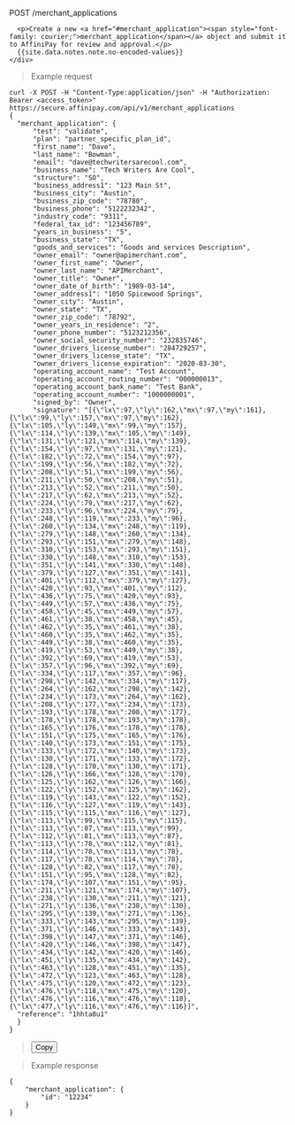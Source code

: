 <div class="method-area">
  <div class="method-copy">
    <div class="method-copy-padding">
      <p><span class="api-operation">POST</span> <span class="code-green">/merchant_applications</span></p>

      <p>Create a new <a href="#merchant_application"><span style="font-family: courier;">merchant_application</span></a> object and submit it to AffiniPay for review and approval.</p>
      {{site.data.notes.note.no-encoded-values}}
    </div>  
  </div>

<blockquote>Example request</blockquote>
<pre id="create-app"><code class="json">curl -X POST -H "Content-Type:application/json" -H "Authorization: Bearer &lt;access_token>" https://secure.affinipay.com/api/v1/merchant_applications
{
  "merchant_application": {
      "test": "validate",
      "plan": "partner_specific_plan_id",
      "first_name": "Dave",
      "last_name": "Bowman",
      "email": "dave@techwritersarecool.com",
      "business_name": "Tech Writers Are Cool",
      "structure": "SO",
      "business_address1": "123 Main St",
      "business_city": "Austin",
      "business_zip_code": "78780",
      "business_phone": "5122232342",
      "industry_code": "9311",
      "federal_tax_id": "123456789",
      "years_in_business": "5",
      "business_state": "TX",
      "goods_and_services": "Goods and services Description",
      "owner_email": "owner@apimerchant.com",
      "owner_first_name": "Owner",
      "owner_last_name": "APIMerchant",
      "owner_title": "Owner",
      "owner_date_of_birth": "1989-03-14",
      "owner_address1": "1050 Spicewood Springs",
      "owner_city": "Austin",
      "owner_state": "TX",
      "owner_zip_code": "78792",
      "owner_years_in_residence": "2",
      "owner_phone_number": "5123212356",
      "owner_social_security_number": "232835746",
      "owner_drivers_license_number": "284729257",
      "owner_drivers_license_state": "TX",
      "owner_drivers_license_expiration": "2020-03-30",
      "operating_account_name": "Test Account",
      "operating_account_routing_number": "000000013",
      "operating_account_bank_name": "Test Bank",
      "operating_account_number": "1000000001",
      "signed_by": "Owner",
      "signature": "[{\"lx\":97,\"ly\":162,\"mx\":97,\"my\":161},{\"lx\":99,\"ly\":157,\"mx\":97,\"my\":162},{\"lx\":105,\"ly\":149,\"mx\":99,\"my\":157},{\"lx\":114,\"ly\":139,\"mx\":105,\"my\":149},{\"lx\":131,\"ly\":121,\"mx\":114,\"my\":139},{\"lx\":154,\"ly\":97,\"mx\":131,\"my\":121},{\"lx\":182,\"ly\":72,\"mx\":154,\"my\":97},{\"lx\":199,\"ly\":56,\"mx\":182,\"my\":72},{\"lx\":208,\"ly\":51,\"mx\":199,\"my\":56},{\"lx\":211,\"ly\":50,\"mx\":208,\"my\":51},{\"lx\":213,\"ly\":52,\"mx\":211,\"my\":50},{\"lx\":217,\"ly\":62,\"mx\":213,\"my\":52},{\"lx\":224,\"ly\":79,\"mx\":217,\"my\":62},{\"lx\":233,\"ly\":96,\"mx\":224,\"my\":79},{\"lx\":248,\"ly\":119,\"mx\":233,\"my\":96},{\"lx\":260,\"ly\":134,\"mx\":248,\"my\":119},{\"lx\":279,\"ly\":148,\"mx\":260,\"my\":134},{\"lx\":293,\"ly\":151,\"mx\":279,\"my\":148},{\"lx\":310,\"ly\":153,\"mx\":293,\"my\":151},{\"lx\":330,\"ly\":148,\"mx\":310,\"my\":153},{\"lx\":351,\"ly\":141,\"mx\":330,\"my\":148},{\"lx\":379,\"ly\":127,\"mx\":351,\"my\":141},{\"lx\":401,\"ly\":112,\"mx\":379,\"my\":127},{\"lx\":420,\"ly\":93,\"mx\":401,\"my\":112},{\"lx\":436,\"ly\":75,\"mx\":420,\"my\":93},{\"lx\":449,\"ly\":57,\"mx\":436,\"my\":75},{\"lx\":458,\"ly\":45,\"mx\":449,\"my\":57},{\"lx\":461,\"ly\":38,\"mx\":458,\"my\":45},{\"lx\":462,\"ly\":35,\"mx\":461,\"my\":38},{\"lx\":460,\"ly\":35,\"mx\":462,\"my\":35},{\"lx\":449,\"ly\":38,\"mx\":460,\"my\":35},{\"lx\":419,\"ly\":53,\"mx\":449,\"my\":38},{\"lx\":392,\"ly\":69,\"mx\":419,\"my\":53},{\"lx\":357,\"ly\":96,\"mx\":392,\"my\":69},{\"lx\":334,\"ly\":117,\"mx\":357,\"my\":96},{\"lx\":298,\"ly\":142,\"mx\":334,\"my\":117},{\"lx\":264,\"ly\":162,\"mx\":298,\"my\":142},{\"lx\":234,\"ly\":173,\"mx\":264,\"my\":162},{\"lx\":208,\"ly\":177,\"mx\":234,\"my\":173},{\"lx\":193,\"ly\":178,\"mx\":208,\"my\":177},{\"lx\":178,\"ly\":178,\"mx\":193,\"my\":178},{\"lx\":165,\"ly\":176,\"mx\":178,\"my\":178},{\"lx\":151,\"ly\":175,\"mx\":165,\"my\":176},{\"lx\":140,\"ly\":173,\"mx\":151,\"my\":175},{\"lx\":133,\"ly\":172,\"mx\":140,\"my\":173},{\"lx\":130,\"ly\":171,\"mx\":133,\"my\":172},{\"lx\":128,\"ly\":170,\"mx\":130,\"my\":171},{\"lx\":126,\"ly\":166,\"mx\":128,\"my\":170},{\"lx\":125,\"ly\":162,\"mx\":126,\"my\":166},{\"lx\":122,\"ly\":152,\"mx\":125,\"my\":162},{\"lx\":119,\"ly\":143,\"mx\":122,\"my\":152},{\"lx\":116,\"ly\":127,\"mx\":119,\"my\":143},{\"lx\":115,\"ly\":115,\"mx\":116,\"my\":127},{\"lx\":113,\"ly\":99,\"mx\":115,\"my\":115},{\"lx\":113,\"ly\":87,\"mx\":113,\"my\":99},{\"lx\":112,\"ly\":81,\"mx\":113,\"my\":87},{\"lx\":113,\"ly\":78,\"mx\":112,\"my\":81},{\"lx\":114,\"ly\":78,\"mx\":113,\"my\":78},{\"lx\":117,\"ly\":78,\"mx\":114,\"my\":78},{\"lx\":128,\"ly\":82,\"mx\":117,\"my\":78},{\"lx\":151,\"ly\":95,\"mx\":128,\"my\":82},{\"lx\":174,\"ly\":107,\"mx\":151,\"my\":95},{\"lx\":211,\"ly\":121,\"mx\":174,\"my\":107},{\"lx\":238,\"ly\":130,\"mx\":211,\"my\":121},{\"lx\":271,\"ly\":136,\"mx\":238,\"my\":130},{\"lx\":295,\"ly\":139,\"mx\":271,\"my\":136},{\"lx\":333,\"ly\":143,\"mx\":295,\"my\":139},{\"lx\":371,\"ly\":146,\"mx\":333,\"my\":143},{\"lx\":398,\"ly\":147,\"mx\":371,\"my\":146},{\"lx\":420,\"ly\":146,\"mx\":398,\"my\":147},{\"lx\":434,\"ly\":142,\"mx\":420,\"my\":146},{\"lx\":451,\"ly\":135,\"mx\":434,\"my\":142},{\"lx\":463,\"ly\":128,\"mx\":451,\"my\":135},{\"lx\":472,\"ly\":123,\"mx\":463,\"my\":128},{\"lx\":475,\"ly\":120,\"mx\":472,\"my\":123},{\"lx\":476,\"ly\":118,\"mx\":475,\"my\":120},{\"lx\":476,\"ly\":116,\"mx\":476,\"my\":118},{\"lx\":477,\"ly\":116,\"mx\":476,\"my\":116}]",
  "reference": "1hhta8u1"
  }
}</code></pre>
<blockquote><button id="btn" class="btn copy api" data-clipboard-target="#create-app" onclick="Materialize.toast('Copied!', 2000)">Copy</button></blockquote>

<blockquote>Example response</blockquote>
<pre><code>{
    "merchant_application": {
        "id": "12234"
    }
}</code></pre>
</div>
